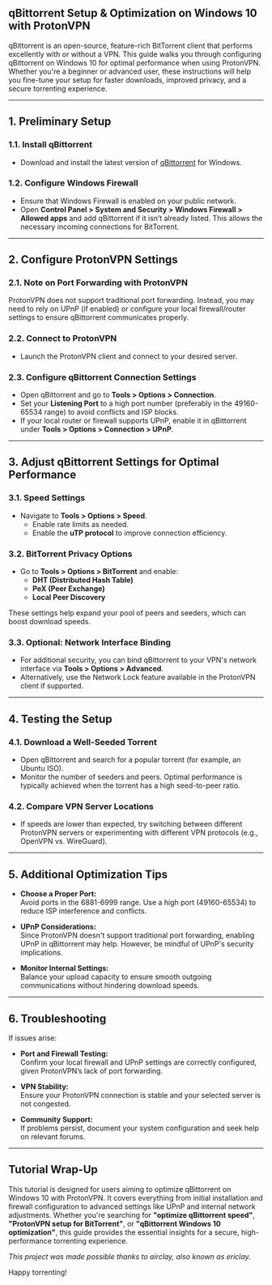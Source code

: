 ## qBittorrent Setup & Optimization on Windows 10 with ProtonVPN

qBittorrent is an open-source, feature-rich BitTorrent client that performs excellently with or without a VPN. This guide walks you through configuring qBittorrent on Windows 10 for optimal performance when using ProtonVPN. Whether you're a beginner or advanced user, these instructions will help you fine-tune your setup for faster downloads, improved privacy, and a secure torrenting experience.

---

## 1. Preliminary Setup

### 1.1. Install qBittorrent
- Download and install the latest version of [qBittorrent](https://www.qbittorrent.org/download.php) for Windows.

### 1.2. Configure Windows Firewall
- Ensure that Windows Firewall is enabled on your public network.
- Open **Control Panel > System and Security > Windows Firewall > Allowed apps** and add qBittorrent if it isn’t already listed. This allows the necessary incoming connections for BitTorrent.

---

## 2. Configure ProtonVPN Settings

### 2.1. Note on Port Forwarding with ProtonVPN
ProtonVPN does not support traditional port forwarding. Instead, you may need to rely on UPnP (if enabled) or configure your local firewall/router settings to ensure qBittorrent communicates properly.

### 2.2. Connect to ProtonVPN
- Launch the ProtonVPN client and connect to your desired server.

### 2.3. Configure qBittorrent Connection Settings
- Open qBittorrent and go to **Tools > Options > Connection**.
- Set your **Listening Port** to a high port number (preferably in the 49160-65534 range) to avoid conflicts and ISP blocks.
- If your local router or firewall supports UPnP, enable it in qBittorrent under **Tools > Options > Connection > UPnP**.

---

## 3. Adjust qBittorrent Settings for Optimal Performance

### 3.1. Speed Settings
- Navigate to **Tools > Options > Speed**.
  - Enable rate limits as needed.
  - Enable the **uTP protocol** to improve connection efficiency.

### 3.2. BitTorrent Privacy Options
- Go to **Tools > Options > BitTorrent** and enable:
  - **DHT (Distributed Hash Table)**
  - **PeX (Peer Exchange)**
  - **Local Peer Discovery**

These settings help expand your pool of peers and seeders, which can boost download speeds.

### 3.3. Optional: Network Interface Binding
- For additional security, you can bind qBittorrent to your VPN's network interface via **Tools > Options > Advanced**.
- Alternatively, use the Network Lock feature available in the ProtonVPN client if supported.

---

## 4. Testing the Setup

### 4.1. Download a Well-Seeded Torrent
- Open qBittorrent and search for a popular torrent (for example, an Ubuntu ISO).
- Monitor the number of seeders and peers. Optimal performance is typically achieved when the torrent has a high seed-to-peer ratio.

### 4.2. Compare VPN Server Locations
- If speeds are lower than expected, try switching between different ProtonVPN servers or experimenting with different VPN protocols (e.g., OpenVPN vs. WireGuard).

---

## 5. Additional Optimization Tips

- **Choose a Proper Port:**  
  Avoid ports in the 6881-6999 range. Use a high port (49160-65534) to reduce ISP interference and conflicts.

- **UPnP Considerations:**  
  Since ProtonVPN doesn't support traditional port forwarding, enabling UPnP in qBittorrent may help. However, be mindful of UPnP's security implications.

- **Monitor Internal Settings:**  
  Balance your upload capacity to ensure smooth outgoing communications without hindering download speeds.

---

## 6. Troubleshooting

If issues arise:
- **Port and Firewall Testing:**  
  Confirm your local firewall and UPnP settings are correctly configured, given ProtonVPN’s lack of port forwarding.
  
- **VPN Stability:**  
  Ensure your ProtonVPN connection is stable and your selected server is not congested.

- **Community Support:**  
  If problems persist, document your system configuration and seek help on relevant forums.

---

## Tutorial Wrap-Up

This tutorial is designed for users aiming to optimize qBittorrent on Windows 10 with ProtonVPN. It covers everything from initial installation and firewall configuration to advanced settings like UPnP and internal network adjustments. Whether you're searching for **"optimize qBittorrent speed"**, **"ProtonVPN setup for BitTorrent"**, or **"qBittorrent Windows 10 optimization"**, this guide provides the essential insights for a secure, high-performance torrenting experience.

*This project was made possible thanks to airclay, also known as ericlay.*

Happy torrenting!
